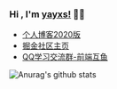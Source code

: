 ### Hi , I'm [yayxs!](https://yayxs.github.io/) 👋👋
 - <a href="https://fett.netlify.app/guides/" target="_blank" >个人博客2020版</a>
 - <a href="https://juejin.im/user/3491704661872910" target="_blank" >掘金社区主页</a>
 - <a target="_blank" href="https://qm.qq.com/cgi-bin/qm/qr?k=yoE2aLnJP14aUTVROUIF3gNWLITdgpYJ&jump_from=webapi">QQ学习交流群-前端互鱼</a>


![Anurag's github stats](https://github-readme-stats.vercel.app/api?username=yayxs&show_icons=true&?count_private=true&show_icons=true)

